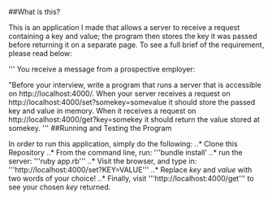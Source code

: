 ##What is this?

This is an application I made that allows a server to receive a request containing a key and value; the program then stores the key it was passed before returning it on a separate page. To see a full brief of the requirement, please read below:

'''
You receive a message from a prospective employer:

"Before your interview, write a program that runs a server that is accessible on http://localhost:4000/. When your server receives a request on http://localhost:4000/set?somekey=somevalue it should store the passed key and value in memory. When it receives a request on http://localhost:4000/get?key=somekey it should return the value stored at somekey.
'''
##Running and Testing the Program

In order to run this application, simply do the following:
..* Clone this Repository
..* From the command line, run: '''bundle install'
..* run the server: '''ruby app.rb'''
..* Visit the browser, and type in: '''http://localhost:4000/set?KEY=VALUE'''
..* Replace _key_ and _value_ with two words of your choice!
..* Finally, visit '''http://localhost:4000/get''' to see your chosen _key_ returned.
